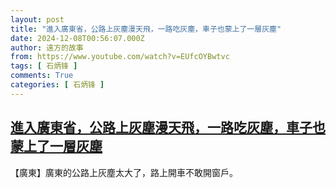 ```yaml
---
layout: post
title: "進入廣東省，公路上灰塵漫天飛，一路吃灰塵，車子也蒙上了一層灰塵"
date: 2024-12-08T00:56:07.000Z
author: 遠方的故事
from: https://www.youtube.com/watch?v=EUfcOYBwtvc
tags: [ 石炳锋 ]
comments: True
categories: [ 石炳锋 ]
---
```

<!--1733619367000-->
[進入廣東省，公路上灰塵漫天飛，一路吃灰塵，車子也蒙上了一層灰塵](https://www.youtube.com/watch?v=EUfcOYBwtvc)
------

<div>
【廣東】廣東的公路上灰塵太大了，路上開車不敢開窗戶。
</div>
